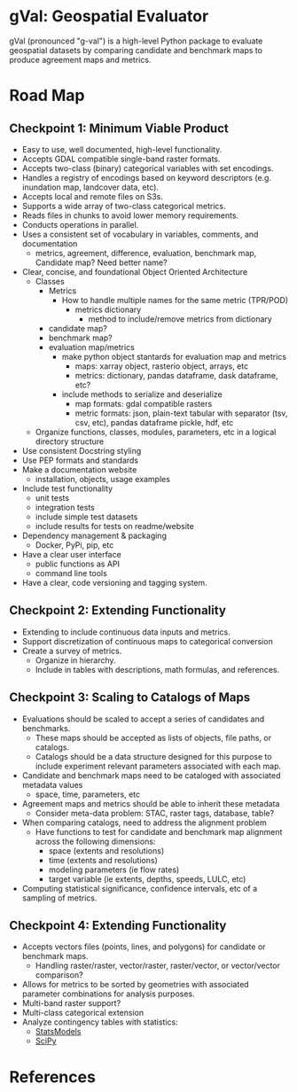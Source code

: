# gVal: Geospatial Evaluator
gVal (pronounced "g-val") is a high-level Python package to evaluate geospatial datasets by comparing candidate and benchmark maps to produce agreement maps and metrics.

# Road Map

## Checkpoint 1: Minimum Viable Product
- Easy to use, well documented, high-level functionality.
- Accepts GDAL compatible single-band raster formats.
- Accepts two-class (binary) categorical variables with set encodings.
- Handles a registry of encodings based on keyword descriptors (e.g. inundation map, landcover data, etc).
- Accepts local and remote files on S3s.
- Supports a wide array of two-class categorical metrics.
- Reads files in chunks to avoid lower memory requirements.
- Conducts operations in parallel.
- Uses a consistent set of vocabulary in variables, comments, and documentation
    - metrics, agreement, difference, evaluation, benchmark map, Candidate map? Need better name?
- Clear, concise, and foundational Object Oriented Architecture
    - Classes
        - Metrics
            - How to handle multiple names for the same metric (TPR/POD)
                - metrics dictionary
                    - method to include/remove metrics from dictionary
        - candidate map?
        - benchmark map?
        - evaluation map/metrics
            - make python object stantards for evaluation map and metrics
                - maps: xarray object, rasterio object, arrays, etc
                - metrics: dictionary, pandas dataframe, dask dataframe, etc?
            - include methods to serialize and deserialize
                - map formats: gdal compatible rasters
                - metric formats: json, plain-text tabular with separator (tsv, csv, etc), pandas dataframe pickle, hdf, etc
     - Organize functions, classes, modules, parameters, etc in a logical directory structure
- Use consistent Docstring styling
- Use PEP formats and standards
- Make a documentation website
    - installation, objects, usage examples
- Include test functionality
    - unit tests
    - integration tests
    - include simple test datasets
    - include results for tests on readme/website
- Dependency management & packaging
    - Docker, PyPi, pip, etc
- Have a clear user interface
    - public functions as API
    - command line tools
- Have a clear, code versioning and tagging system.

## Checkpoint 2: Extending Functionality
- Extending to include continuous data inputs and metrics.
- Support discretization of continuous maps to categorical conversion
- Create a survey of metrics.
    - Organize in hierarchy.
    - Include in tables with descriptions, math formulas, and references.

## Checkpoint 3: Scaling to Catalogs of Maps
- Evaluations should be scaled to accept a series of candidates and benchmarks.
    - These maps should be accepted as lists of objects, file paths, or catalogs.
    - Catalogs should be a data structure designed for this purpose to include experiment relevant parameters associated with each map.
- Candidate and benchmark maps need to be cataloged with associated metadata values
    - space, time, parameters, etc
- Agreement maps and metrics should be able to inherit these metadata 
    - Consider meta-data problem: STAC, raster tags, database, table?
- When comparing catalogs, need to address the alignment problem
    - Have functions to test for candidate and benchmark map alignment across the following dimensions:
        - space (extents and resolutions)
        - time (extents and resolutions)
        - modeling parameters (ie flow rates)
        - target variable (ie extents, depths, speeds, LULC, etc)
- Computing statistical significance, confidence intervals, etc of a sampling of metrics.

## Checkpoint 4: Extending Functionality
- Accepts vectors files (points, lines, and polygons) for candidate or benchmark maps.
    - Handling raster/raster, vector/raster, raster/vector, or vector/vector comparison?
- Allows for metrics to be sorted by geometries with associated parameter combinations for analysis purposes.
- Multi-band raster support?
- Multi-class categorical extension
- Analyze contingency tables with statistics:
    - [StatsModels](https://www.statsmodels.org/stable/contingency_tables.html)
    - [SciPy](https://docs.scipy.org/doc/scipy-0.18.0/reference/stats.html#contingency-table-functions)

# References
